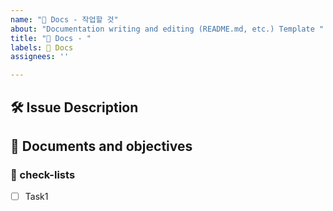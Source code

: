 ```yaml
---
name: "📃 Docs - 작업할 것"
about: "Documentation writing and editing (README.md, etc.) Template "
title: "📃 Docs - "
labels: 📃 Docs
assignees: ''

---
```


## 🛠️ Issue Description
[//]: # (해당 이슈에 대한 설명을 작성해주세요.)

## 💭 Documents and objectives
[//]: # (문서의 종류가 무엇인지, 목적이 무엇인지 작성해주세요.)

### 📝 check-lists
[//]: # (업무 체크리스트를 작성해주세요.)
- [ ] Task1
